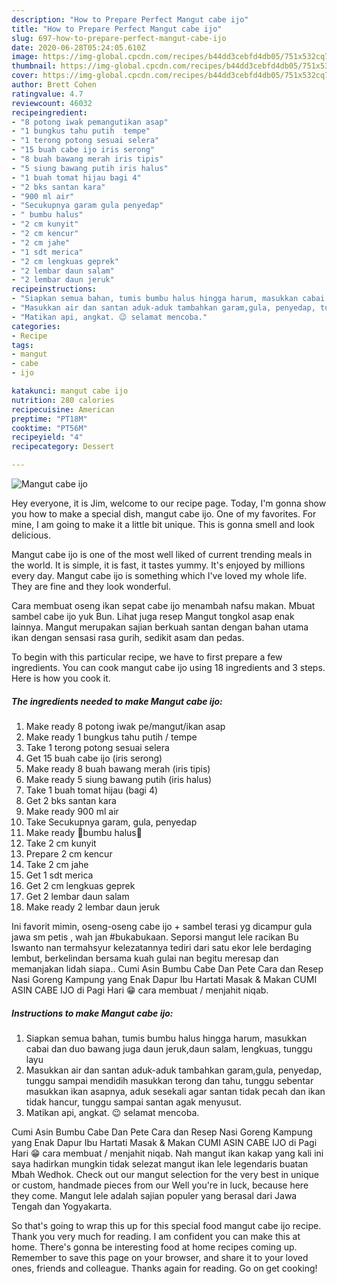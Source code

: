 ```yaml
---
description: "How to Prepare Perfect Mangut cabe ijo"
title: "How to Prepare Perfect Mangut cabe ijo"
slug: 697-how-to-prepare-perfect-mangut-cabe-ijo
date: 2020-06-28T05:24:05.610Z
image: https://img-global.cpcdn.com/recipes/b44dd3cebfd4db05/751x532cq70/mangut-cabe-ijo-foto-resep-utama.jpg
thumbnail: https://img-global.cpcdn.com/recipes/b44dd3cebfd4db05/751x532cq70/mangut-cabe-ijo-foto-resep-utama.jpg
cover: https://img-global.cpcdn.com/recipes/b44dd3cebfd4db05/751x532cq70/mangut-cabe-ijo-foto-resep-utama.jpg
author: Brett Cohen
ratingvalue: 4.7
reviewcount: 46032
recipeingredient:
- "8 potong iwak pemangutikan asap"
- "1 bungkus tahu putih  tempe"
- "1 terong potong sesuai selera"
- "15 buah cabe ijo iris serong"
- "8 buah bawang merah iris tipis"
- "5 siung bawang putih iris halus"
- "1 buah tomat hijau bagi 4"
- "2 bks santan kara"
- "900 ml air"
- "Secukupnya garam gula penyedap"
- " bumbu halus"
- "2 cm kunyit"
- "2 cm kencur"
- "2 cm jahe"
- "1 sdt merica"
- "2 cm lengkuas geprek"
- "2 lembar daun salam"
- "2 lembar daun jeruk"
recipeinstructions:
- "Siapkan semua bahan, tumis bumbu halus hingga harum, masukkan cabai dan duo bawang juga daun jeruk,daun salam, lengkuas, tunggu layu"
- "Masukkan air dan santan aduk-aduk tambahkan garam,gula, penyedap, tunggu sampai mendidih masukkan terong dan tahu, tunggu sebentar masukkan ikan asapnya, aduk sesekali agar santan tidak pecah dan ikan tidak hancur, tunggu sampai santan agak menyusut."
- "Matikan api, angkat. 😉 selamat mencoba."
categories:
- Recipe
tags:
- mangut
- cabe
- ijo

katakunci: mangut cabe ijo 
nutrition: 280 calories
recipecuisine: American
preptime: "PT18M"
cooktime: "PT56M"
recipeyield: "4"
recipecategory: Dessert

---
```



![Mangut cabe ijo](https://img-global.cpcdn.com/recipes/b44dd3cebfd4db05/751x532cq70/mangut-cabe-ijo-foto-resep-utama.jpg)

Hey everyone, it is Jim, welcome to our recipe page. Today, I'm gonna show you how to make a special dish, mangut cabe ijo. One of my favorites. For mine, I am going to make it a little bit unique. This is gonna smell and look delicious.

Mangut cabe ijo is one of the most well liked of current trending meals in the world. It is simple, it is fast, it tastes yummy. It's enjoyed by millions every day. Mangut cabe ijo is something which I've loved my whole life. They are fine and they look wonderful.

Cara membuat oseng ikan sepat cabe ijo menambah nafsu makan. Mbuat sambel cabe ijo yuk Bun. Lihat juga resep Mangut tongkol asap enak lainnya. Mangut merupakan sajian berkuah santan dengan bahan utama ikan dengan sensasi rasa gurih, sedikit asam dan pedas.


To begin with this particular recipe, we have to first prepare a few ingredients. You can cook mangut cabe ijo using 18 ingredients and 3 steps. Here is how you cook it.

<!--inarticleads1-->

##### The ingredients needed to make Mangut cabe ijo:

1. Make ready 8 potong iwak pe/mangut/ikan asap
1. Make ready 1 bungkus tahu putih / tempe
1. Take 1 terong potong sesuai selera
1. Get 15 buah cabe ijo (iris serong)
1. Make ready 8 buah bawang merah (iris tipis)
1. Make ready 5 siung bawang putih (iris halus)
1. Take 1 buah tomat hijau (bagi 4)
1. Get 2 bks santan kara
1. Make ready 900 ml air
1. Take Secukupnya garam, gula, penyedap
1. Make ready  🍃bumbu halus🍃
1. Take 2 cm kunyit
1. Prepare 2 cm kencur
1. Take 2 cm jahe
1. Get 1 sdt merica
1. Get 2 cm lengkuas geprek
1. Get 2 lembar daun salam
1. Make ready 2 lembar daun jeruk


Ini favorit mimin, oseng-oseng cabe ijo + sambel terasi yg dicampur gula jawa sm petis , wah jan #bukabukaan. Seporsi mangut lele racikan Bu Iswanto nan termahsyur kelezatannya tediri dari satu ekor lele berdaging lembut, berkelindan bersama kuah gulai nan begitu meresap dan memanjakan lidah siapa.. Cumi Asin Bumbu Cabe Dan Pete Cara dan Resep Nasi Goreng Kampung yang Enak Dapur Ibu Hartati Masak &amp; Makan CUMI ASIN CABE IJO di Pagi Hari 😁 cara membuat / menjahit niqab. 

<!--inarticleads2-->

##### Instructions to make Mangut cabe ijo:

1. Siapkan semua bahan, tumis bumbu halus hingga harum, masukkan cabai dan duo bawang juga daun jeruk,daun salam, lengkuas, tunggu layu
1. Masukkan air dan santan aduk-aduk tambahkan garam,gula, penyedap, tunggu sampai mendidih masukkan terong dan tahu, tunggu sebentar masukkan ikan asapnya, aduk sesekali agar santan tidak pecah dan ikan tidak hancur, tunggu sampai santan agak menyusut.
1. Matikan api, angkat. 😉 selamat mencoba.


Cumi Asin Bumbu Cabe Dan Pete Cara dan Resep Nasi Goreng Kampung yang Enak Dapur Ibu Hartati Masak &amp; Makan CUMI ASIN CABE IJO di Pagi Hari 😁 cara membuat / menjahit niqab. Nah mangut ikan kakap yang kali ini saya hadirkan mungkin tidak selezat mangut ikan lele legendaris buatan Mbah Wedhok. Check out our mangut selection for the very best in unique or custom, handmade pieces from our Well you&#39;re in luck, because here they come. Mangut lele adalah sajian populer yang berasal dari Jawa Tengah dan Yogyakarta. 

So that's going to wrap this up for this special food mangut cabe ijo recipe. Thank you very much for reading. I am confident you can make this at home. There's gonna be interesting food at home recipes coming up. Remember to save this page on your browser, and share it to your loved ones, friends and colleague. Thanks again for reading. Go on get cooking!
